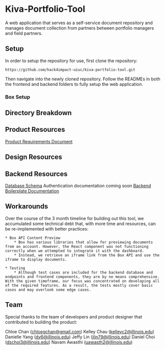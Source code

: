 # Kiva-Portfolio-Tool
A web application that serves as a self-service document repository and manages document collection from partners between portfolio managers and field partners.

## Setup
In order to setup the repository for use, first clone the repository:

```
https://github.com/hack4impact-uiuc/kiva-portfolio-tool.git
```

Then navigate into the newly cloned repository. Follow the READMEs in both the frontend and backend folders to fully setup the web application.

### Box Setup


## Directory Breakdown


## Product Resources
[Product Requirements Document](https://docs.google.com/document/d/18AB0JTP9kXW2ywRGYXVPJkWVdHS9fCZ2O18cF_Ws7qI/edit?usp=sharing)

## Design Resources


## Backend Resources
[Database Schema](https://docs.google.com/document/d/1KIfpPRFF79QpSVBjARBpSYpPUxpMPimn_KEcjvi9qI8/edit?usp=sharing)
Authentication documentation coming soon
[Backend Boilerplate Documentation](https://github.com/tko22/flask-boilerplate/wiki)

## Workarounds
Over the course of the 3 month timeline for building out this tool, we accumulated some technical debt that, with more time and resources, can be re-implemented with better practices:

    * Box API Content Preview
        * Box has various libraries that allow for previewing documents from an account. However, the React component was not functioning correctly when we attempted to integrate it with the dashboard.
        * Instead, we retrieve an iframe link from the Box API and use the iframe to display documents.

    * Testing
        * Although test cases are included for the backend database and endpoints and frontend components, they are by no means comprehensive. With the given timeframe, our focus was concentrated on developing all of the required features. As a result, the tests mostly cover basic cases and may overlook some edge cases.

## Team
Special thanks to the team of developers and product designer that contributed to building the product:

Chloe Chan (chloegchan@gmail.com)
Kelley Chau (kelleyc2@illinois.edu)
Danielle Yang (dy6@illinois.edu)
Jeffy Lin (jlin79@illinois.edu)
Daniel Choi (dschoi3@illinois.edu)
Navam Awasthi (uawasth2@illinois.edu)